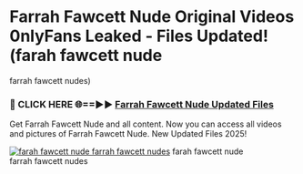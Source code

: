 # Farrah Fawcett Nude Original Videos 0nlyFans Leaked - Files Updated! (farah fawcett nude<br>
farrah fawcett nudes)

<h3>🔴 CLICK HERE 🌐==►► <a href="https://tinyurl.com/2p9ay9w9" rel="nofollow">Farrah Fawcett Nude Updated Files</a></h3>

Get Farrah Fawcett Nude and all content. Now you can access all videos and pictures of Farrah Fawcett Nude. New Updated Files 2025!

[![farah fawcett nude<br>
farrah fawcett nudes](https://i.imgur.com/KQgVmj3.gif)](https://tinyurl.com/2p9ay9w9)
farah fawcett nude<br>
farrah fawcett nudes